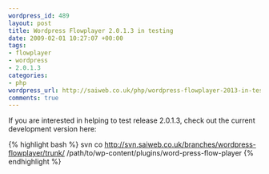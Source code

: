 ```yaml
--- 
wordpress_id: 489
layout: post
title: Wordpress Flowplayer 2.0.1.3 in testing
date: 2009-02-01 10:27:07 +00:00
tags: 
- flowplayer
- wordpress
- 2.0.1.3
categories: 
- php
wordpress_url: http://saiweb.co.uk/php/wordpress-flowplayer-2013-in-testing
comments: true
---
```

If you are interested in helping to test release 2.0.1.3, check out the current development version here:

{% highlight bash %}
svn co http://svn.saiweb.co.uk/branches/wordpress-flowplayer/trunk/ /path/to/wp-content/plugins/word-press-flow-player
{% endhighlight %}
